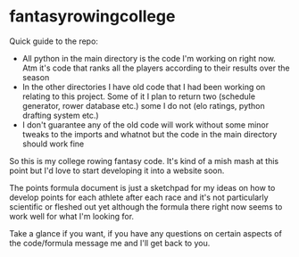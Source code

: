 # fantasyrowingcollege

Quick guide to the repo:

- All python in the main directory is the code I'm working on right now. Atm it's code that ranks all the players according to their results over the season
- In the other directories I have old code that I had been working on relating to this project. Some of it I plan to return two (schedule generator, rower database etc.) some I do not (elo ratings, python drafting system etc.)
- I don't guarantee any of the old code will work without some minor tweaks to the imports and whatnot but the code in the main directory should work fine

So this is my college rowing fantasy code. It's kind of a mish mash at this point but I'd love to start developing it into a website soon.

The points formula document is just a sketchpad for my ideas on how to develop points for each athlete after each race and it's not particularly scientific or fleshed out yet although the formula there right now seems to work well for what I'm looking for.

Take a glance if you want, if you have any questions on certain aspects of the code/formula message me and I'll get back to you.
